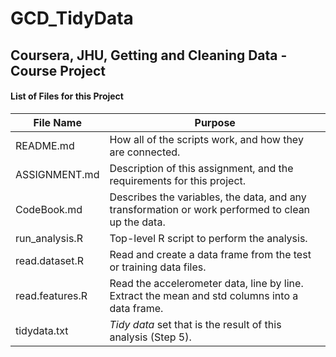 # GCD_TidyData
## Coursera, JHU, Getting and Cleaning Data - Course Project
  
#### List of Files for this Project  
File Name | Purpose
--------- | -------
README.md | How all of the scripts work, and how they are connected.
ASSIGNMENT.md | Description of this assignment, and the requirements for this project.
CodeBook.md | Describes the variables, the data, and any transformation or work performed to clean up the data.
run_analysis.R | Top-level R script to perform the analysis.
read.dataset.R | Read and create a data frame from the test or training data files.
read.features.R | Read the accelerometer data, line by line.  Extract the mean and std columns into a data frame.
tidydata.txt | *Tidy data* set that is the result of this analysis (Step 5).
